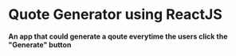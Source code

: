 # Quote Generator using ReactJS

**An app that could generate a qoute everytime the users click the "Generate" button**
